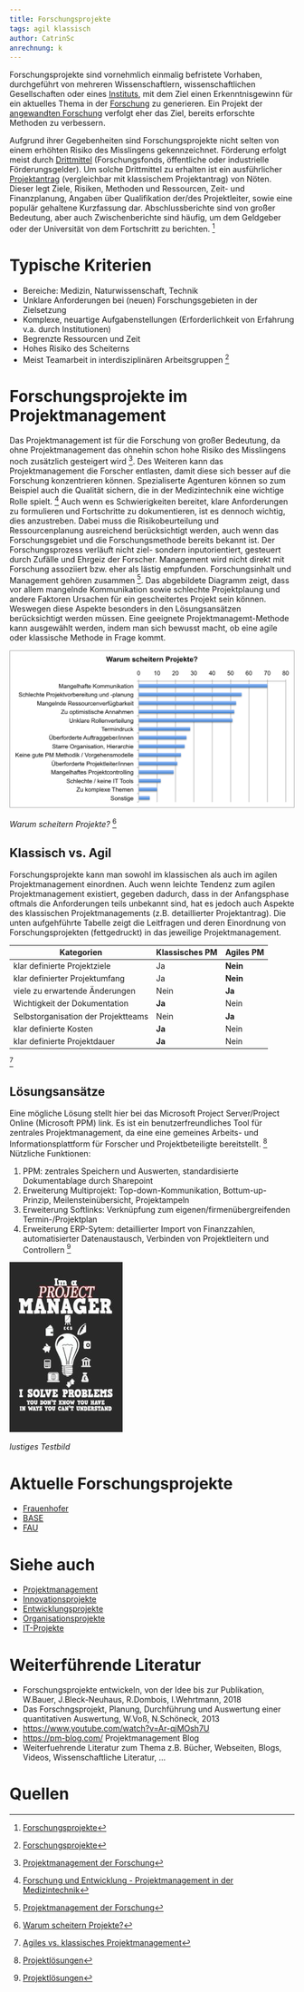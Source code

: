 ```yaml
---
title: Forschungsprojekte
tags: agil klassisch
author: CatrinSc
anrechnung: k
---
```


Forschungsprojekte sind vornehmlich einmalig befristete Vorhaben, durchgeführt von mehreren Wissenschaftlern, wissenschaftlichen Gesellschaften oder eines [Instituts](https://de.wikipedia.org/wiki/Institut_(Organisation)), mit dem Ziel einen Erkenntnisgewinn für ein aktuelles Thema in der [Forschung](https://de.wikipedia.org/wiki/Forschung) zu generieren. Ein Projekt der [angewandten Forschung](https://de.wikipedia.org/wiki/Angewandte_Wissenschaft) verfolgt eher das Ziel, bereits erforschte Methoden zu verbessern.

Aufgrund ihrer Gegebenheiten sind Forschungsprojekte nicht selten von einem erhöhten Risiko des Misslingens gekennzeichnet. Förderung erfolgt meist durch [Drittmittel](https://de.wikipedia.org/wiki/Drittmittel) (Forschungsfonds, öffentliche oder industrielle Förderungsgelder). Um solche Drittmittel zu erhalten ist ein ausführlicher [Projektantrag](https://de.wikipedia.org/wiki/Projektantrag) (vergleichbar mit klassischem Projektantrag) von Nöten. Dieser legt Ziele, Risiken, Methoden und Ressourcen, Zeit- und Finanzplanung, Angaben über Qualifikation der/des Projektleiter, sowie eine populär gehaltene Kurzfassung dar. Abschlussberichte sind von großer Bedeutung, aber auch Zwischenberichte sind häufig, um dem Geldgeber oder der Universität von dem Fortschritt zu berichten. [^1]

# Typische Kriterien
* Bereiche: Medizin, Naturwissenschaft, Technik 
* Unklare Anforderungen bei (neuen) Forschungsgebieten in der Zielsetzung 
* Komplexe, neuartige Aufgabenstellungen (Erforderlichkeit von Erfahrung v.a. durch Institutionen) 
* Begrenzte Ressourcen und Zeit
* Hohes Risiko des Scheiterns
* Meist Teamarbeit in interdisziplinären Arbeitsgruppen [^1]

# Forschungsprojekte im Projektmanagement
Das Projektmanagement ist für die Forschung von großer Bedeutung, da ohne Projektmanagement das ohnehin schon hohe Risiko des Misslingens noch zusätzlich gesteigert wird [^2]. Des Weiteren kann das Projektmanagement die Forscher entlasten, damit diese sich besser auf die Forschung konzentrieren können. Spezialiserte Agenturen können so zum Beispiel auch die Qualität sichern, die in der Medizintechnik eine wichtige Rolle spielt. [^5] Auch wenn es Schwierigkeiten bereitet, klare Anforderungen zu formulieren und Fortschritte zu dokumentieren, ist es dennoch wichtig, dies anzustreben. Dabei muss die Risikobeurteilung und Ressourcenplanung ausreichend berücksichtigt werden, auch wenn das Forschungsgebiet und die Forschungsmethode bereits bekannt ist. Der Forschungsprozess verläuft nicht ziel- sondern inputorientiert, gesteuert durch Zufälle und Ehrgeiz der Forscher. Management wird nicht direkt mit Forschung assoziiert bzw. eher als lästig empfunden.  Forschungsinhalt und Management gehören zusammen [^2]. Das abgebildete Diagramm zeigt, dass vor allem mangelnde Kommunikation sowie schlechte Projektplaung und andere Faktoren Ursachen für ein gescheitertes Projekt sein können. Weswegen diese Aspekte besonders in den Lösungsansätzen berücksichtigt werden müssen. Eine geeignete Projektmanagemt-Methode kann ausgewählt werden, indem man sich bewusst macht, ob eine agile oder klassische Methode in Frage kommt. 

![Warum-scheitern-Projekte](Forschungsprojekte/Warum-scheitern-Projekte.jpg)

*Warum scheitern Projekte?* [^6]


## Klassisch vs. Agil
Forschungsprojekte kann man sowohl im klassischen als auch im agilen Projektmanagement einordnen. Auch wenn leichte Tendenz zum agilen Projektmanagement existiert, gegeben dadurch, dass in der Anfangsphase oftmals die Anforderungen teils unbekannt sind, hat es jedoch auch Aspekte des klassischen Projektmanagements (z.B. detaillierter Projektantrag). Die unten aufgehführte Tabelle zeigt die Leitfragen und deren Einordnung von Forschungsprojekten (fettgedruckt) in das jeweilige Projektmanagement.


| Kategorien | Klassisches PM | Agiles PM |
| ------------- | ------------- | ------------- |
| klar definierte Projektziele | Ja | **Nein**  |
| klar definierter Projektumfang | Ja | **Nein** |
| viele zu erwartende Änderungen | Nein | **Ja**  |
| Wichtigkeit der Dokumentation | **Ja**  | Nein |
| Selbstorganisation der Projektteams | Nein  | **Ja** |
| klar definierte Kosten | **Ja**  | Nein |
| klar definierte Projektdauer | **Ja**  | Nein | 

[^3]


## Lösungsansätze
Eine mögliche Lösung stellt hier bei das Microsoft Project Server/Project Online (Microsoft PPM) link. Es ist ein benutzerfreundliches Tool für zentrales Projektmanagement, da eine eine gemeines Arbeits- und Informationsplattform für Forscher und Projektbeteiligte bereitstellt. [^4] 
Nützliche Funktionen:
1. PPM: zentrales Speichern und Auswerten, standardisierte Dokumentablage durch Sharepoint
2. Erweiterung Multiprojekt: Top-down-Kommunikation, Bottum-up-Prinzip, Meilensteinübersicht, Projektampeln
3. Erweiterung Softlinks: Verknüpfung zum eigenen/firmenübergreifenden Termin-/Projektplan
4. Erweiterung ERP-Sytem: detaillierter Import von Finanzzahlen, automatisierter Datenaustausch, Verbinden von Projektleitern und Controllern [^4]

![Beispielabbildung](Forschungsprojekte/test-file.jpg)

*lustiges Testbild*


# Aktuelle Forschungsprojekte

* [Frauenhofer](https://www.ise.fraunhofer.de/de/forschungsprojekte/aktuell.html)
* [BASE](https://www.base.bund.de/DE/themen/fa/soa/projekte-aktuell/projekte-aktuell.html)
* [FAU](https://www.fau.de/research/)


# Siehe auch

* [Projektmanagement](Projektmanagement.md)
* [Innovationsprojekte](Innovationsprojekte.md)
* [Entwicklungsprojekte](Entwicklungsprojekte.md)
* [Organisationsprojekte](Organisationsprojekte.md)
* [IT-Projekte](IT-Projekte.md)

# Weiterführende Literatur

* Forschungsprojekte entwickeln, von der Idee bis zur Publikation, W.Bauer, J.Bleck-Neuhaus, R.Dombois, I.Wehrtmann, 2018
* Das Forschngsprojekt, Planung, Durchführung und Auswertung einer quantitativen Auswertung, W.Voß, N.Schöneck, 2013
* https://www.youtube.com/watch?v=Ar-qjMOsh7U
* https://pm-blog.com/ Projektmanagement Blog
* Weiterfuehrende Literatur zum Thema z.B. Bücher, Webseiten, Blogs, Videos, Wissenschaftliche Literatur, ...

# Quellen

[^1]: [Forschungsprojekte](https://de.wikipedia.org/wiki/Forschungsprojekt)
[^2]: [Projektmanagement der Forschung](https://www.projektmagazin.de/artikel/projektmanagement-der-forschung_6806)
[^3]: [Agiles vs. klassisches Projektmanagement](https://www.roth-institut.de/roth-wissens-journal/wissen-f%C3%BChrung/agiles-vs-klassisches-projektmanagement/)
[^4]: [Projektlösungen](https://www.theprojectgroup.com/de/ms-project-loesungen/projektmanagement-forschung)
[^5]: [Forschung und Entwicklung - Projektmanagement in der Medizintechnik](https://www.youtube.com/watch?v=6YxbcjEYUj0)
[^6]: [Warum scheitern Projekte?](https://pm-blog.com/2009/07/04/warum-scheitern-projekte/)
